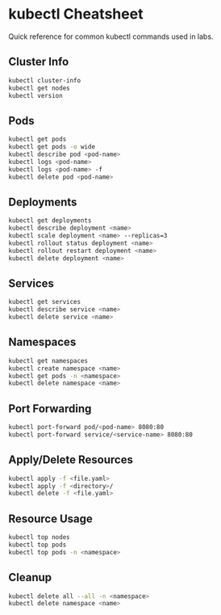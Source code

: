# kubectl Cheatsheet

Quick reference for common kubectl commands used in labs.

## Cluster Info
```bash
kubectl cluster-info
kubectl get nodes
kubectl version
```

## Pods
```bash
kubectl get pods
kubectl get pods -o wide
kubectl describe pod <pod-name>
kubectl logs <pod-name>
kubectl logs <pod-name> -f
kubectl delete pod <pod-name>
```

## Deployments
```bash
kubectl get deployments
kubectl describe deployment <name>
kubectl scale deployment <name> --replicas=3
kubectl rollout status deployment <name>
kubectl rollout restart deployment <name>
kubectl delete deployment <name>
```

## Services
```bash
kubectl get services
kubectl describe service <name>
kubectl delete service <name>
```

## Namespaces
```bash
kubectl get namespaces
kubectl create namespace <name>
kubectl get pods -n <namespace>
kubectl delete namespace <name>
```

## Port Forwarding
```bash
kubectl port-forward pod/<pod-name> 8080:80
kubectl port-forward service/<service-name> 8080:80
```

## Apply/Delete Resources
```bash
kubectl apply -f <file.yaml>
kubectl apply -f <directory>/
kubectl delete -f <file.yaml>
```

## Resource Usage
```bash
kubectl top nodes
kubectl top pods
kubectl top pods -n <namespace>
```

## Cleanup
```bash
kubectl delete all --all -n <namespace>
kubectl delete namespace <name>
```
